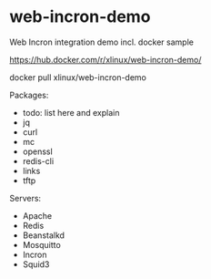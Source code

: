 # web-incron-demo

Web Incron integration demo incl. docker sample

https://hub.docker.com/r/xlinux/web-incron-demo/

docker pull xlinux/web-incron-demo

Packages:

 - todo: list here and explain
 - jq
 - curl
 - mc
 - openssl
 - redis-cli
 - links
 - tftp

Servers:

 - Apache
 - Redis
 - Beanstalkd
 - Mosquitto
 - Incron
 - Squid3